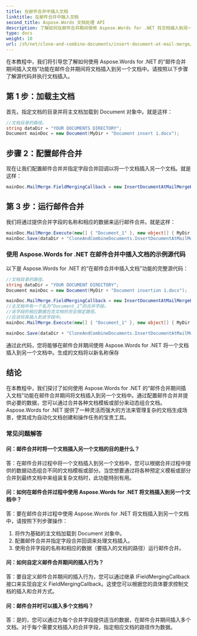 ```yaml
---
title: 在邮件合并中插入文档
linktitle: 在邮件合并中插入文档
second_title: Aspose.Words 文档处理 API
description: 了解如何在邮件合并期间使用 Aspose.Words for .NET 将文档插入到另一个文档中。
type: docs
weight: 10
url: /zh/net/clone-and-combine-documents/insert-document-at-mail-merge/
---
```

在本教程中，我们将引导您了解如何使用 Aspose.Words for .NET 的“邮件合并期间插入文档”功能在邮件合并期间将文档插入到另一个文档中。请按照以下步骤了解源代码并执行文档插入。

## 第 1 步：加载主文档

首先，指定文档的目录并将主文档加载到 Document 对象中。就是这样：

```csharp
//文档目录的路径。
string dataDir = "YOUR DOCUMENTS DIRECTORY";
Document mainDoc = new Document(MyDir + "Document insert 1.docx");
```

## 步骤 2：配置邮件合并

现在让我们配置邮件合并并指定字段合并回调以将一个文档插入另一个文档。就是这样：

```csharp
mainDoc.MailMerge.FieldMergingCallback = new InsertDocumentAtMailMergeHandler();
```

## 第 3 步：运行邮件合并

我们将通过提供合并字段的名称和相应的数据来运行邮件合并。就是这样：

```csharp
mainDoc.MailMerge.Execute(new[] { "Document_1" }, new object[] { MyDir + "Document insertion 2.docx" });
mainDoc.Save(dataDir + "CloneAndCombineDocuments.InsertDocumentAtMailMerge.doc");
```

### 使用 Aspose.Words for .NET 在邮件合并中插入文档的示例源代码

以下是 Aspose.Words for .NET 的“在邮件合并中插入文档”功能的完整源代码：

```csharp
//文档目录的路径。
string dataDir = "YOUR DOCUMENT DIRECTORY";
Document mainDoc = new Document(MyDir + "Document insertion 1.docx");

mainDoc.MailMerge.FieldMergingCallback = new InsertDocumentAtMailMergeHandler();
//主文档中有一个名为“Document_1”的合并字段。
//该字段的相应数据包含文档的完全限定路径。
//应该将其插入到该字段中。
mainDoc.MailMerge.Execute(new[] { "Document_1" }, new object[] { MyDir + "Document insertion 2.docx" });

mainDoc.Save(dataDir + "CloneAndCombineDocuments.InsertDocumentAtMailMerge.doc");
```

通过此代码，您将能够在邮件合并期间使用 Aspose.Words for .NET 将一个文档插入到另一个文档中。生成的文档将以新名称保存


## 结论

在本教程中，我们探讨了如何使用 Aspose.Words for .NET 的“邮件合并期间插入文档”功能在邮件合并期间将文档插入到另一个文档中。通过配置邮件合并并提供必要的数据，您可以通过合并各种文档模板或部分来动态组合文档。 Aspose.Words for .NET 提供了一种灵活而强大的方法来管理复杂的文档生成场景，使其成为自动化文档创建和操作任务的宝贵工具。

### 常见问题解答

#### 问：邮件合并时将一个文档插入另一个文档的目的是什么？

答：在邮件合并过程中将一个文档插入到另一个文档中，您可以根据合并过程中提供的数据动态组合不同的文档模板或部分。当您想要通过将各种预定义模板或部分合并到最终文档中来组装复杂文档时，此功能特别有用。

#### 问：如何在邮件合并过程中使用 Aspose.Words for .NET 将文档插入到另一个文档中？

答：要在邮件合并过程中使用 Aspose.Words for .NET 将文档插入到另一个文档中，请按照下列步骤操作：
1. 将作为基础的主文档加载到 Document 对象中。
2. 配置邮件合并并指定字段合并回调来处理文档插入。
3. 使用合并字段的名称和相应的数据（要插入的文档的路径）运行邮件合并。

#### 问：如何自定义邮件合并期间的插入行为？

答：要自定义邮件合并期间的插入行为，您可以通过继承 IFieldMergingCallback 接口来实现自定义 FieldMergingCallback。这使您可以根据您的具体要求控制文档的插入和合并方式。

#### 问：邮件合并时可以插入多个文档吗？

答：是的，您可以通过为每个合并字段提供适当的数据，在邮件合并期间插入多个文档。对于每个需要文档插入的合并字段，指定相应文档的路径作为数据。


